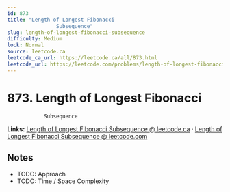 ```yaml
--- 
id: 873
title: "Length of Longest Fibonacci
                Subsequence"
slug: length-of-longest-fibonacci-subsequence
difficulty: Medium
lock: Normal
source: leetcode.ca
leetcode_ca_url: https://leetcode.ca/all/873.html
leetcode_url: https://leetcode.com/problems/length-of-longest-fibonacci-subsequence/
---
```


# 873. Length of Longest Fibonacci
                Subsequence

**Links:** [Length of Longest Fibonacci
                Subsequence @ leetcode.ca](https://leetcode.ca/all/873.html) · [Length of Longest Fibonacci
                Subsequence @ leetcode.com](https://leetcode.com/problems/length-of-longest-fibonacci-subsequence/)

## Notes
- TODO: Approach
- TODO: Time / Space Complexity
